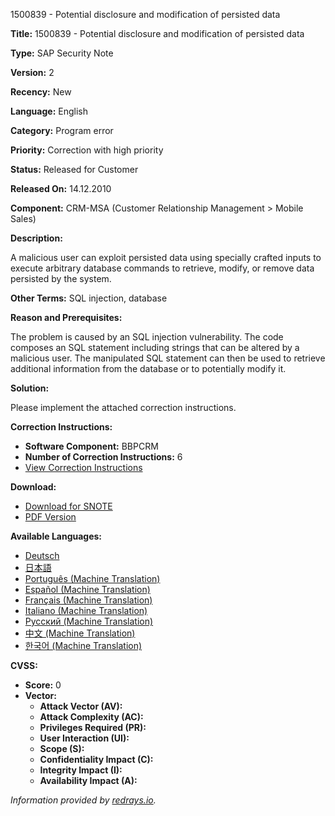 1500839 - Potential disclosure and modification of persisted data

**Title:** 1500839 - Potential disclosure and modification of persisted data

**Type:** SAP Security Note

**Version:** 2

**Recency:** New

**Language:** English

**Category:** Program error

**Priority:** Correction with high priority

**Status:** Released for Customer

**Released On:** 14.12.2010

**Component:** CRM-MSA (Customer Relationship Management > Mobile Sales)

**Description:**

A malicious user can exploit persisted data using specially crafted inputs to execute arbitrary database commands to retrieve, modify, or remove data persisted by the system.

**Other Terms:** SQL injection, database

**Reason and Prerequisites:**

The problem is caused by an SQL injection vulnerability. The code composes an SQL statement including strings that can be altered by a malicious user. The manipulated SQL statement can then be used to retrieve additional information from the database or to potentially modify it.

**Solution:**

Please implement the attached correction instructions.

**Correction Instructions:**

- **Software Component:** BBPCRM
- **Number of Correction Instructions:** 6
- [View Correction Instructions](https://me.sap.com/corrins/0001500839/63)

**Download:**

- [Download for SNOTE](https://notesdownloads.sap.com/note/0040000009155072017)
- [PDF Version](https://userapps.support.sap.com/sap/support/sfm/notes/print/0001500839?language=en-US&token=64A963252D520BBDDADA1CB9D6CE2C92)

**Available Languages:**

- [Deutsch](https://me.sap.com/notes/0001500839/D)
- [日本語](https://me.sap.com/notes/0001500839/J)
- [Português (Machine Translation)](https://me.sap.com/notes/0001500839/P)
- [Español (Machine Translation)](https://me.sap.com/notes/0001500839/S)
- [Français (Machine Translation)](https://me.sap.com/notes/0001500839/F)
- [Italiano (Machine Translation)](https://me.sap.com/notes/0001500839/I)
- [Русский (Machine Translation)](https://me.sap.com/notes/0001500839/R)
- [中文 (Machine Translation)](https://me.sap.com/notes/0001500839/1)
- [한국어 (Machine Translation)](https://me.sap.com/notes/0001500839/3)

**CVSS:**

- **Score:** 0
- **Vector:**
  - **Attack Vector (AV):**
  - **Attack Complexity (AC):**
  - **Privileges Required (PR):**
  - **User Interaction (UI):**
  - **Scope (S):**
  - **Confidentiality Impact (C):**
  - **Integrity Impact (I):**
  - **Availability Impact (A):**

*Information provided by [redrays.io](https://redrays.io).*